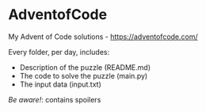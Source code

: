 # AdventofCode
My Advent of Code solutions - https://adventofcode.com/

Every folder, per day, includes:
* Description of the puzzle (README.md)
* The code to solve the puzzle (main.py)
* The input data (input.txt)

*Be aware!*: contains spoilers
